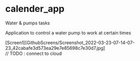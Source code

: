 # calender_app

Water & pumps  tasks

Application to control a water pump to work at certain times

[Screen1][GithubScreens/Screenshot_2022-03-23-07-14-07-23_42cabafe3d573ea29e7e85698c7e30d7.jpg]
<br>
// TODO : connect to cloud
<br>
